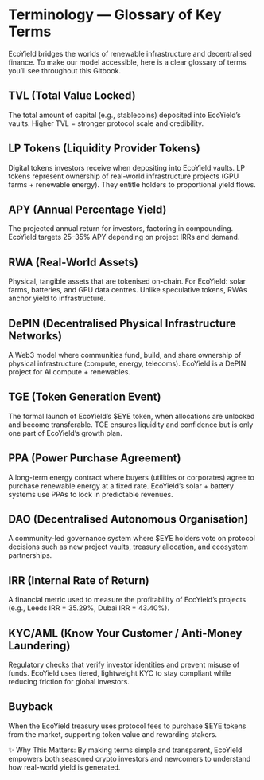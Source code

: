 # Terminology — Glossary of Key Terms

EcoYield bridges the worlds of renewable infrastructure and
decentralised finance. To make our model accessible, here is a clear
glossary of terms you’ll see throughout this Gitbook.

## TVL (Total Value Locked)

The total amount of capital (e.g., stablecoins) deposited into
EcoYield’s vaults. Higher TVL = stronger protocol scale and credibility.

## LP Tokens (Liquidity Provider Tokens)

Digital tokens investors receive when depositing into EcoYield vaults.
LP tokens represent ownership of real-world infrastructure projects (GPU
farms + renewable energy). They entitle holders to proportional yield
flows.

## APY (Annual Percentage Yield)

The projected annual return for investors, factoring in compounding.
EcoYield targets 25–35% APY depending on project IRRs and demand.

## RWA (Real-World Assets)

Physical, tangible assets that are tokenised on-chain. For EcoYield:
solar farms, batteries, and GPU data centres. Unlike speculative tokens,
RWAs anchor yield to infrastructure.

## DePIN (Decentralised Physical Infrastructure Networks)

A Web3 model where communities fund, build, and share ownership of
physical infrastructure (compute, energy, telecoms). EcoYield is a DePIN
project for AI compute + renewables.

## TGE (Token Generation Event)

The formal launch of EcoYield’s \$EYE token, when allocations are
unlocked and become transferable. TGE ensures liquidity and confidence
but is only one part of EcoYield’s growth plan.

## PPA (Power Purchase Agreement)

A long-term energy contract where buyers (utilities or corporates) agree
to purchase renewable energy at a fixed rate. EcoYield’s solar + battery
systems use PPAs to lock in predictable revenues.

## DAO (Decentralised Autonomous Organisation)

A community-led governance system where \$EYE holders vote on protocol
decisions such as new project vaults, treasury allocation, and ecosystem
partnerships.

## IRR (Internal Rate of Return)

A financial metric used to measure the profitability of EcoYield’s
projects (e.g., Leeds IRR = 35.29%, Dubai IRR = 43.40%).

## KYC/AML (Know Your Customer / Anti-Money Laundering)

Regulatory checks that verify investor identities and prevent misuse of
funds. EcoYield uses tiered, lightweight KYC to stay compliant while
reducing friction for global investors.

## Buyback

When the EcoYield treasury uses protocol fees to purchase \$EYE tokens
from the market, supporting token value and rewarding stakers.

✨ Why This Matters: By making terms simple and transparent, EcoYield
empowers both seasoned crypto investors and newcomers to understand how
real-world yield is generated.
